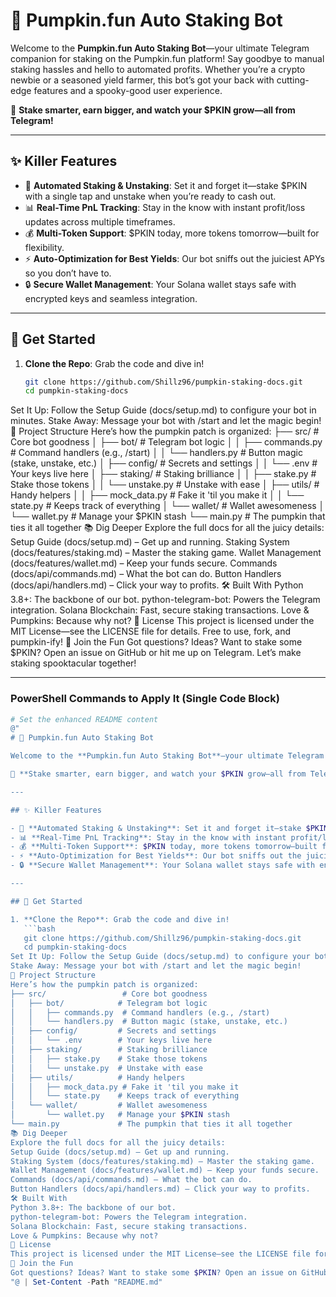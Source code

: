 # 🎃 Pumpkin.fun Auto Staking Bot

Welcome to the **Pumpkin.fun Auto Staking Bot**—your ultimate Telegram companion for staking on the Pumpkin.fun platform! Say goodbye to manual staking hassles and hello to automated profits. Whether you’re a crypto newbie or a seasoned yield farmer, this bot’s got your back with cutting-edge features and a spooky-good user experience.

🌟 **Stake smarter, earn bigger, and watch your $PKIN grow—all from Telegram!**

---

## ✨ Killer Features

- 🤖 **Automated Staking & Unstaking**: Set it and forget it—stake $PKIN with a single tap and unstake when you’re ready to cash out.
- 📊 **Real-Time PnL Tracking**: Stay in the know with instant profit/loss updates across multiple timeframes.
- 💰 **Multi-Token Support**: $PKIN today, more tokens tomorrow—built for flexibility.
- ⚡ **Auto-Optimization for Best Yields**: Our bot sniffs out the juiciest APYs so you don’t have to.
- 🔒 **Secure Wallet Management**: Your Solana wallet stays safe with encrypted keys and seamless integration.

---

## 🚀 Get Started

1. **Clone the Repo**: Grab the code and dive in!
   ```bash
   git clone https://github.com/Shillz96/pumpkin-staking-docs.git
   cd pumpkin-staking-docs
Set It Up: Follow the Setup Guide (docs/setup.md) to configure your bot in minutes.
Stake Away: Message your bot with /start and let the magic begin!
📂 Project Structure
Here’s how the pumpkin patch is organized:
├── src/                 # Core bot goodness
│   ├── bot/            # Telegram bot logic
│   │   ├── commands.py  # Command handlers (e.g., /start)
│   │   └── handlers.py  # Button magic (stake, unstake, etc.)
│   ├── config/         # Secrets and settings
│   │   └── .env        # Your keys live here
│   ├── staking/        # Staking brilliance
│   │   ├── stake.py    # Stake those tokens
│   │   └── unstake.py  # Unstake with ease
│   ├── utils/          # Handy helpers
│   │   ├── mock_data.py # Fake it 'til you make it
│   │   └── state.py    # Keeps track of everything
│   └── wallet/         # Wallet awesomeness
│       └── wallet.py   # Manage your $PKIN stash
└── main.py             # The pumpkin that ties it all together
📚 Dig Deeper
Explore the full docs for all the juicy details:
Setup Guide (docs/setup.md) – Get up and running.
Staking System (docs/features/staking.md) – Master the staking game.
Wallet Management (docs/features/wallet.md) – Keep your funds secure.
Commands (docs/api/commands.md) – What the bot can do.
Button Handlers (docs/api/handlers.md) – Click your way to profits.
🛠️ Built With
Python 3.8+: The backbone of our bot.
python-telegram-bot: Powers the Telegram integration.
Solana Blockchain: Fast, secure staking transactions.
Love & Pumpkins: Because why not?
📜 License
This project is licensed under the MIT License—see the LICENSE file for details. Free to use, fork, and pumpkin-ify!
👻 Join the Fun
Got questions? Ideas? Want to stake some $PKIN? Open an issue on GitHub or hit me up on Telegram. Let’s make staking spooktacular together!

---

### PowerShell Commands to Apply It (Single Code Block)
```powershell
# Set the enhanced README content
@"
# 🎃 Pumpkin.fun Auto Staking Bot

Welcome to the **Pumpkin.fun Auto Staking Bot**—your ultimate Telegram companion for staking on the Pumpkin.fun platform! Say goodbye to manual staking hassles and hello to automated profits. Whether you’re a crypto newbie or a seasoned yield farmer, this bot’s got your back with cutting-edge features and a spooky-good user experience.

🌟 **Stake smarter, earn bigger, and watch your $PKIN grow—all from Telegram!**

---

## ✨ Killer Features

- 🤖 **Automated Staking & Unstaking**: Set it and forget it—stake $PKIN with a single tap and unstake when you’re ready to cash out.
- 📊 **Real-Time PnL Tracking**: Stay in the know with instant profit/loss updates across multiple timeframes.
- 💰 **Multi-Token Support**: $PKIN today, more tokens tomorrow—built for flexibility.
- ⚡ **Auto-Optimization for Best Yields**: Our bot sniffs out the juiciest APYs so you don’t have to.
- 🔒 **Secure Wallet Management**: Your Solana wallet stays safe with encrypted keys and seamless integration.

---

## 🚀 Get Started

1. **Clone the Repo**: Grab the code and dive in!
   ```bash
   git clone https://github.com/Shillz96/pumpkin-staking-docs.git
   cd pumpkin-staking-docs
Set It Up: Follow the Setup Guide (docs/setup.md) to configure your bot in minutes.
Stake Away: Message your bot with /start and let the magic begin!
📂 Project Structure
Here’s how the pumpkin patch is organized:
├── src/                 # Core bot goodness
│   ├── bot/            # Telegram bot logic
│   │   ├── commands.py  # Command handlers (e.g., /start)
│   │   └── handlers.py  # Button magic (stake, unstake, etc.)
│   ├── config/         # Secrets and settings
│   │   └── .env        # Your keys live here
│   ├── staking/        # Staking brilliance
│   │   ├── stake.py    # Stake those tokens
│   │   └── unstake.py  # Unstake with ease
│   ├── utils/          # Handy helpers
│   │   ├── mock_data.py # Fake it 'til you make it
│   │   └── state.py    # Keeps track of everything
│   └── wallet/         # Wallet awesomeness
│       └── wallet.py   # Manage your $PKIN stash
└── main.py             # The pumpkin that ties it all together
📚 Dig Deeper
Explore the full docs for all the juicy details:
Setup Guide (docs/setup.md) – Get up and running.
Staking System (docs/features/staking.md) – Master the staking game.
Wallet Management (docs/features/wallet.md) – Keep your funds secure.
Commands (docs/api/commands.md) – What the bot can do.
Button Handlers (docs/api/handlers.md) – Click your way to profits.
🛠️ Built With
Python 3.8+: The backbone of our bot.
python-telegram-bot: Powers the Telegram integration.
Solana Blockchain: Fast, secure staking transactions.
Love & Pumpkins: Because why not?
📜 License
This project is licensed under the MIT License—see the LICENSE file for details. Free to use, fork, and pumpkin-ify!
👻 Join the Fun
Got questions? Ideas? Want to stake some $PKIN? Open an issue on GitHub or hit me up on Telegram. Let’s make staking spooktacular together!
"@ | Set-Content -Path "README.md"
